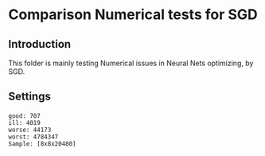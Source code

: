 Comparison Numerical tests for SGD
===

Introduction
---
This folder is mainly testing Numerical issues in Neural Nets optimizing, by SGD.

Settings
---
#### 
    good: 707
    ill: 4019
    worse: 44173
    worst: 4784347
    Sample: [8x8x20480]

